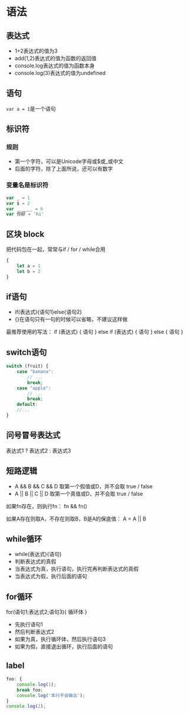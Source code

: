 <!-- 文章标题 JavaScript基础——语法 -->
# 语法

## 表达式

- 1+2表达式的值为3
- add(1,2)表达式的值为函数的返回值
- console.log表达式的值为函数本身
- console.log(3)表达式的值为undefined

## 语句

`var a = 1`是一个语句

## 标识符

### 规则

- 第一个字符，可以是Unicode字母或$或_或中文
- 后面的字符，除了上面所说，还可以有数字

### 变量名是标识符

```javascript
var _ = 1
var $ = 2
var ______ = 6
var 你好 = 'hi'
```

## 区块 block

把代码包在一起，常常与if / for / while合用
```javascript
{
    let a = 1
    let b = 2
}
```

## if语句

- if(表达式){语句1}else{语句2}
- {}在语句只有一句的时候可以省略，不建议这样做

最推荐使用的写法：
if (表达式) {
    语句
} else if (表达式) {
    语句
} else {
    语句
}

## switch语句

```javascript
switch (fruit) {
    case "banana":
        // ...
        break;
    case "apple":
        // ...
        break;
    default:
    //...
}
```

## 问号冒号表达式

表达式1 ? 表达式2 : 表达式3

## 短路逻辑

- A && B && C && D 取第一个假值或D，并不会取 true / false
- A || B || C || D 取第一个真值或D，并不会取 true / false

如果fn存在，则执行fn：
fn && fn()

如果A存在则取A，不存在则取B，B是A的保底值：
A = A || B

## while循环

- while(表达式){语句}
- 判断表达式的真假
- 当表达式为真，执行语句，执行完再判断表达式的真假
- 当表达式为假，执行后面的语句

## for循环

for(语句1;表达式2;语句3){
    循环体
}

- 先执行语句1
- 然后判断表达式2
- 如果为真，执行循环体，然后执行语句3
- 如果为假，直接退出循环，执行后面的语句

## label

```javascript
foo: {
    console.log(1);
    break foo;
    console.log('本行不会输出');
}
console.log(2);
```